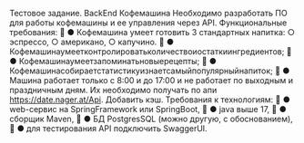 Тестовое задание. BackEnd Кофемашина
Необходимо разработать ПО для работы кофемашины и ее управления через API.
Функциональные требования:
 ● Кофемашина умеет готовить 3 стандартных напитка:
○ эспрессо, ○ американо, ○ капучино.
 ● Кофемашинаумеетконтролироватьколичествоиостаткиингредиентов;
 ● Кофемашинаумеетзапоминатьновыерецепты;
 ● Кофемашинасобираетстатистикуизнаетсамыйпопулярныйнапиток;
 ● Машина работает только с 8:00 и до 17:00 и не работает по выходным и
праздничным дням. Их необходимо получать по апи https://date.nager.at/Api. Добавить кэш.
Требования к технологиям:
 ● web-сервис на SpringFramework или SpringBoot,
 ● java выше 17,
 ● сборщик Maven,
 ● БД PostgresSQL (можно другую, с обоснованием),
 ● для тестирования API подключить SwaggerUI.
